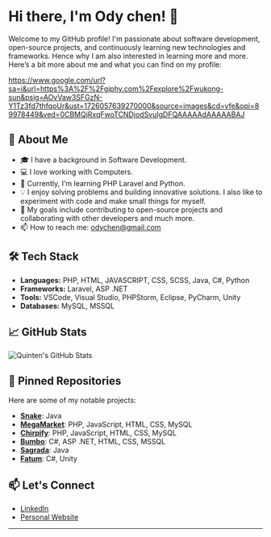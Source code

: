 # Hi there, I'm Ody chen! 👋

Welcome to my GitHub profile! I'm passionate about software development, open-source projects, and continuously learning new technologies and frameworks. Hence why I am also interested in learning more and more. Here’s a bit more about me and what you can find on my profile:

https://www.google.com/url?sa=i&url=https%3A%2F%2Fgiphy.com%2Fexplore%2Fwukong-sun&psig=AOvVaw3SFGzN-Y1Tz3fd7thfqoUr&ust=1726057639270000&source=images&cd=vfe&opi=89978449&ved=0CBMQjRxqFwoTCNDjodSvuIgDFQAAAAAdAAAAABAJ

## 🚀 About Me

- 🎓 I have a background in Software Development.
- 💻 I love working with Computers.
- 🌱 Currently, I'm learning PHP Laravel and Python.
- 💡 I enjoy solving problems and building innovative solutions. I also like to experiment with code and make small things for myself.
- 🎯 My goals include contributing to open-source projects and collaborating with other developers and much more.
- 📫 How to reach me: odychen@gmail.com

## 🛠️ Tech Stack

- **Languages:** PHP, HTML, JAVASCRIPT, CSS, SCSS, Java, C#, Python
- **Frameworks:** Laravel, ASP .NET
- **Tools:** VSCode, Visual Studio, PHPStorm, Eclipse, PyCharm, Unity
- **Databases:** MySQL, MSSQL

## 📈 GitHub Stats

![Quinten's GitHub Stats](https://github-readme-stats.vercel.app/api?username=WhatABeatifulDuwang&show_icons=true&theme=radical)

## 📌 Pinned Repositories

Here are some of my notable projects:

- [**Snake**](https://github.com/WhatABeatifulDuwang/Snake): Java
- [**MegaMarket**](https://github.com/WhatABeatifulDuwang/MegaMarket): PHP, JavaScript, HTML, CSS, MySQL
- [**Chirpify**](https://github.com/WhatABeatifulDuwang/Chirpify): PHP, JavaScript, HTML, CSS, MySQL
- [**Bumbo**](https://github.com/GewoonJaap/Microsoft-Jumbo): C#, ASP .NET, HTML, CSS, MSSQL
- [**Sagrada**](https://github.com/Vincent2162102/Sagrada): Java
- [**Fatum**](https://github.com/Blastcharge/Fatum): C#, Unity

## 📫 Let's Connect

- [LinkedIn](https://www.linkedin.com/in/ody-chen-a660272ba/)
- [Personal Website](NaN)

---

